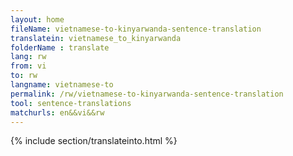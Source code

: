 ```yaml
---
layout: home
fileName: vietnamese-to-kinyarwanda-sentence-translation
translatein: vietnamese_to_kinyarwanda
folderName : translate
lang: rw
from: vi
to: rw
langname: vietnamese-to
permalink: /rw/vietnamese-to-kinyarwanda-sentence-translation
tool: sentence-translations
matchurls: en&&vi&&rw
---
```

{% include section/translateinto.html %}
